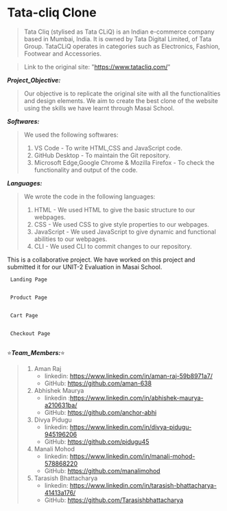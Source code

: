 # Tata-cliq Clone

>Tata Cliq (stylised as Tata CLiQ) is an Indian e-commerce company based in Mumbai, India. It is owned by Tata Digital Limited, of Tata Group. TataCLiQ operates in categories such as Electronics, Fashion, Footwear and Accessories.

>Link to the original site: "https://www.tatacliq.com/"

***Project_Objective:***
>Our objective is to replicate the original site with all the functionalities and design elements. We aim to create the best clone of the website using the skills we have learnt through Masai School.

***Softwares:***
>We used the following softwares: 
>1. VS Code - To write HTML,CSS and JavaScript code. 
>2. GitHub Desktop - To maintain the Git repository. 
>3. Microsoft Edge,Google Chrome & Mozilla Firefox - To check the functionality and output of the code.


***Languages:***
>We wrote the code in the following languages: 
>1. HTML - We used HTML to give the basic structure to our webpages. 
>2. CSS - We used CSS to give style properties to our webpages. 
>3. JavaScript - We used JavaScript to give dynamic and functional abilities to our webpages. 
>4. CLI - We used CLI to commit changes to our repository.



This is a collaborative project. We have worked on this project and submitted it for our UNIT-2 Evaluation in Masai School.

     Landing Page
<img src="https://miro.medium.com/max/875/0*QeOyNH3i22-MNABc.png" alt="">

     Product Page
<img src="https://miro.medium.com/max/875/0*885ch55s0wQgjRAh.png" alt="">

     Cart Page
<img src="https://miro.medium.com/max/875/0*sJNgXpuibdK8r75A.png" alt="">

     Checkout Page
<img src="https://miro.medium.com/max/875/0*ex84Kv59bWjZ4OZg.png" alt="">

:star:***Team_Members:***:star: 
  >1. Aman Raj
   >    - linkedin: https://www.linkedin.com/in/aman-raj-59b8971a7/
   >    - GitHub: https://github.com/aman-638 
  >2. Abhishek Maurya
   >    - linkedin :https://www.linkedin.com/in/abhishek-maurya-a210631ba/
   >    - GitHub: https://github.com/anchor-abhi 
  >3. Divya Pidugu
   >    - linkedin: https://www.linkedin.com/in/divya-pidugu-945196206
   >    - GitHub: https://github.com/pidugu45
  >4. Manali Mohod 
   >    - linkedin: https://www.linkedin.com/in/manali-mohod-578868220
   >    - GitHub: https://github.com/manalimohod 
  >5. Tarasish Bhattacharya
   >    - linkedin: https://www.linkedin.com/in/tarasish-bhattacharya-41413a176/
   >    - GitHub: https://github.com/Tarasishbhattacharya 


